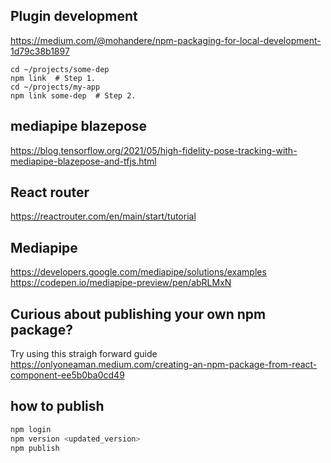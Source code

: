 
## Plugin development
https://medium.com/@mohandere/npm-packaging-for-local-development-1d79c38b1897

```
cd ~/projects/some-dep
npm link  # Step 1.
cd ~/projects/my-app
npm link some-dep  # Step 2.
```
    
## mediapipe blazepose
https://blog.tensorflow.org/2021/05/high-fidelity-pose-tracking-with-mediapipe-blazepose-and-tfjs.html


## React router
https://reactrouter.com/en/main/start/tutorial

## Mediapipe
https://developers.google.com/mediapipe/solutions/examples
https://codepen.io/mediapipe-preview/pen/abRLMxN

## Curious about publishing your own npm package?

Try using this straigh forward guide https://onlyoneaman.medium.com/creating-an-npm-package-from-react-component-ee5b0ba0cd49

## how to publish

```bash
npm login
npm version <updated_version>
npm publish
```
